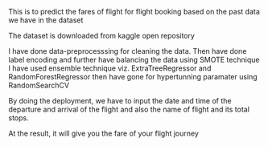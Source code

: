 This is to predict the fares of flight for flight booking based on the past data we have in the dataset

The dataset is downloaded from kaggle open repository

I have done data-preprocesssing for cleaning the data.
Then have done label encoding and further have balancing the data using SMOTE technique
I have used ensemble technique viz. ExtraTreeRegressor and RandomForestRegressor
then have gone for hypertunning paramater using RandomSearchCV

By doing the deployment, we have to input the date and time of the departure and arrival of the flight
and also the name of flight and its total stops.

At the result, it will give you the fare of your flight journey
